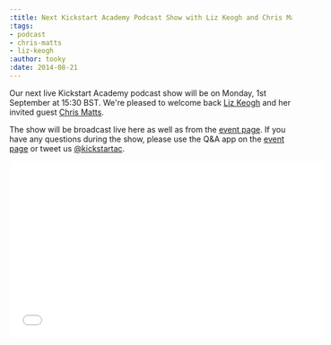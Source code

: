```yaml
---
:title: Next Kickstart Academy Podcast Show with Liz Keogh and Chris Matts
:tags:
- podcast
- chris-matts
- liz-keogh
:author: tooky
:date: 2014-08-21
---
```

Our next live Kickstart Academy podcast show will be on Monday, 1st
September at 15:30 BST. We're pleased to welcome back [Liz Keogh][lunivore] and
her invited guest [Chris Matts][chris-matts].

The show will be broadcast live here as well as from the [event
page][event-page]. If you have any questions during the show, please use the Q&A
app on the [event page][event-page] or tweet us
[@kickstartac](https://twitter.com/kickstartac).

<iframe width="560" height="315" src="//www.youtube.com/embed/VHmjW3qjkLE"
frameborder="0" allowfullscreen></iframe>

[lunivore]: https://twitter.com/lunivore
[chris-matts]:  https://twitter.com/PapaChrisMatts
[event-page]: https://plus.google.com/u/2/b/112947453773806733442/events/ca1jlhcdngrc29v5s96i8f2rdgc
